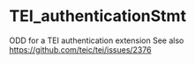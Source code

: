 # TEI_authenticationStmt
ODD for a TEI authentication extension
See also https://github.com/teic/tei/issues/2376